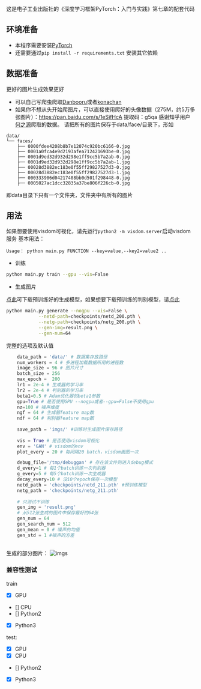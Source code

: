 这是电子工业出版社的《深度学习框架PyTorch：入门与实践》第七章的配套代码

## 环境准备

- 本程序需要安装[PyTorch](https://pytorch.org/)
- 还需要通过`pip install -r requirements.txt` 安装其它依赖


## 数据准备

更好的图片生成效果更好

- 可以自己写爬虫爬取[Danbooru](http://link.zhihu.com/?target=http%3A//safebooru.donmai.us/)或者[konachan](http://konachan.net/)
- 如果你不想从头开始爬图片，可以直接使用爬好的头像数据（275M，约5万多张图片）：https://pan.baidu.com/s/1eSifHcA 提取码：g5qa
感谢知乎用户[何之源](https://www.zhihu.com/people/he-zhi-yuan-16)爬取的数据。
请把所有的图片保存于data/face/目录下，形如
```
data/
└── faces/
    ├── 0000fdee4208b8b7e12074c920bc6166-0.jpg
    ├── 0001a0fca4e9d2193afea712421693be-0.jpg
    ├── 0001d9ed32d932d298e1ff9cc5b7a2ab-0.jpg
    ├── 0001d9ed32d932d298e1ff9cc5b7a2ab-1.jpg
    ├── 00028d3882ec183e0f55ff29827527d3-0.jpg
    ├── 00028d3882ec183e0f55ff29827527d3-1.jpg
    ├── 000333906d04217408bb0d501f298448-0.jpg
    ├── 0005027ac1dcc32835a37be806f226cb-0.jpg
```
即data目录下只有一个文件夹，文件夹中有所有的图片

## 用法
如果想要使用visdom可视化，请先运行`python2 -m visdom.server`启动visdom服务
基本用法：
```
Usage： python main.py FUNCTION --key=value,--key2=value2 ..
```

- 训练
```bash
python main.py train --gpu --vis=False
```

- 生成图片

[点此](http://pytorch-1252820389.cosbj.myqcloud.com/netg_200.pth)可下载预训练好的生成模型，如果想要下载预训练的判别模型，请[点此](http://pytorch-1252820389.cosbj.myqcloud.com/netd_200.pth)
```bash
python main.py generate --nogpu --vis=False \
            --netd-path=checkpoints/netd_200.pth \
            --netg-path=checkpoints/netg_200.pth \
            --gen-img=result.png \
            --gen-num=64
```
完整的选项及默认值
```python
    data_path = 'data/' # 数据集存放路径
    num_workers = 4 # 多进程加载数据所用的进程数
    image_size = 96 # 图片尺寸
    batch_size = 256
    max_epoch =  200
    lr1 = 2e-4 # 生成器的学习率
    lr2 = 2e-4 # 判别器的学习率
    beta1=0.5 # Adam优化器的beta1参数
    gpu=True # 是否使用GPU --nogpu或者--gpu=False不使用gpu
    nz=100 # 噪声维度
    ngf = 64 # 生成器feature map数
    ndf = 64 # 判别器feature map数
    
    save_path = 'imgs/' #训练时生成图片保存路径
    
    vis = True # 是否使用visdom可视化
    env = 'GAN' # visdom的env
    plot_every = 20 # 每间隔20 batch，visdom画图一次

    debug_file='/tmp/debuggan' # 存在该文件则进入debug模式
    d_every=1 # 每1个batch训练一次判别器
    g_every=5 # 每5个batch训练一次生成器
    decay_every=10 # 没10个epoch保存一次模型
    netd_path = 'checkpoints/netd_211.pth' #预训练模型
    netg_path = 'checkpoints/netg_211.pth'
    
    # 只测试不训练
    gen_img = 'result.png'
    # 从512张生成的图片中保存最好的64张
    gen_num = 64 
    gen_search_num = 512 
    gen_mean = 0 # 噪声的均值
    gen_std = 1 #噪声的方差
   
```
生成的部分图片：
![imgs](https://dn-cyfall.qbox.me/del/gan-results2.png)


### 兼容性测试
train 
- [x] GPU  
- [] CPU  
- [] Python2
- [x] Python3

test: 

- [x] GPU
- [x] CPU
- [] Python2
- [x] Python3
